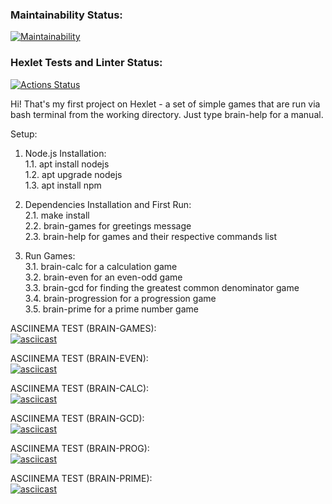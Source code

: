 ### Maintainability Status:

[![Maintainability](https://api.codeclimate.com/v1/badges/b268d6d45aadacab7801/maintainability)](https://codeclimate.com/github/mrlexxo/fullstack-javascript-project-44/maintainability)

### Hexlet Tests and Linter Status:

[![Actions Status](https://github.com/mrlexxo/fullstack-javascript-project-44/actions/workflows/hexlet-check.yml/badge.svg)](https://github.com/mrlexxo/fullstack-javascript-project-44/actions)

Hi! That's my first project on Hexlet - a set of simple games that are run via bash terminal from the working directory. Just type brain-help for a manual.

Setup:

1. Node.js Installation: <br>
   1.1. apt install nodejs <br>
   1.2. apt upgrade nodejs <br>
   1.3. apt install npm <br>

2. Dependencies Installation and First Run: <br>
   2.1. make install <br>
   2.2. brain-games for greetings message <br>
   2.3. brain-help for games and their respective commands list <br>

3. Run Games: <br>
   3.1. brain-calc for a calculation game <br>
   3.2. brain-even for an even-odd game <br>
   3.3. brain-gcd for finding the greatest common denominator game <br>
   3.4. brain-progression for a progression game <br>
   3.5. brain-prime for a prime number game <br>

ASCIINEMA TEST (BRAIN-GAMES): <br>
[![asciicast](https://asciinema.org/a/YOBOKXg4DZo8uyVyoWSgXq6mq.svg)](https://asciinema.org/a/YOBOKXg4DZo8uyVyoWSgXq6mq)

ASCIINEMA TEST (BRAIN-EVEN): <br>
[![asciicast](https://asciinema.org/a/694807.svg)](https://asciinema.org/a/694807)

ASCIINEMA TEST (BRAIN-CALC): <br>
[![asciicast](https://asciinema.org/a/4cyi5cigoZgSMix0Q5CJpr07b.svg)](https://asciinema.org/a/4cyi5cigoZgSMix0Q5CJpr07b)

ASCIINEMA TEST (BRAIN-GCD): <br>
[![asciicast](https://asciinema.org/a/uMML0cSHTMrDvfWxdD1WwAQWW.svg)](https://asciinema.org/a/uMML0cSHTMrDvfWxdD1WwAQWW)

ASCIINEMA TEST (BRAIN-PROG): <br>
[![asciicast](https://asciinema.org/a/TOo156vzcWXTQlGhqwKTAh0Cz.svg)](https://asciinema.org/a/TOo156vzcWXTQlGhqwKTAh0Cz)

ASCIINEMA TEST (BRAIN-PRIME): <br>
[![asciicast](https://asciinema.org/a/iXnoyxX5od5oJawyU0p6k6CV6.svg)](https://asciinema.org/a/iXnoyxX5od5oJawyU0p6k6CV6)
